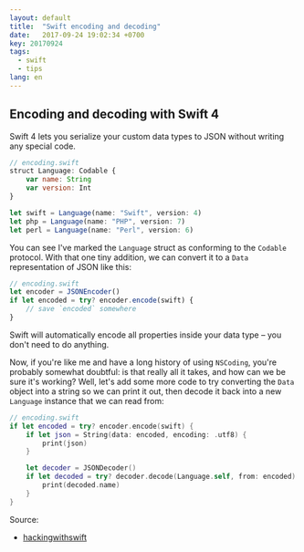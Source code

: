 ```yaml
---
layout: default
title:  "Swift encoding and decoding"
date:   2017-09-24 19:02:34 +0700
key: 20170924
tags:
  - swift
  - tips
lang: en
---
```



## Encoding and decoding with Swift 4

Swift 4 lets you serialize your custom data types to JSON without writing any special code.

```javascript
// encoding.swift
struct Language: Codable {
    var name: String
    var version: Int
}

let swift = Language(name: "Swift", version: 4)
let php = Language(name: "PHP", version: 7)
let perl = Language(name: "Perl", version: 6)
```

You can see I've marked the `Language` struct as conforming to the `Codable` protocol. With that one tiny addition, we can convert it to a `Data` representation of JSON like this:

```javascript
// encoding.swift
let encoder = JSONEncoder()
if let encoded = try? encoder.encode(swift) {
    // save `encoded` somewhere
}
```

Swift will automatically encode all properties inside your data type – you don't need to do anything.

Now, if you're like me and have a long history of using `NSCoding`, you're probably somewhat doubtful: is that really all it takes, and how can we be sure it's working? Well, let's add some more code to try converting the `Data` object into a string so we can print it out, then decode it back into a new `Language` instance that we can read from:

```swift
// encoding.swift
if let encoded = try? encoder.encode(swift) {
    if let json = String(data: encoded, encoding: .utf8) {
        print(json)
    }

    let decoder = JSONDecoder()
    if let decoded = try? decoder.decode(Language.self, from: encoded) {
        print(decoded.name)
    }
}

```

Source:
- [hackingwithswift][hackingwithswift]

[hackingwithswift]: https://www.hackingwithswift.com/swift4
